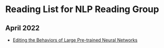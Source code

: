 
# Reading List for NLP Reading Group

## April 2022

* [Editing the Behaviors of Large Pre-trained Neural Networks](http://web.stanford.edu/class/cs224n/slides/cs224n-2022-lecture-editing.pdf)



